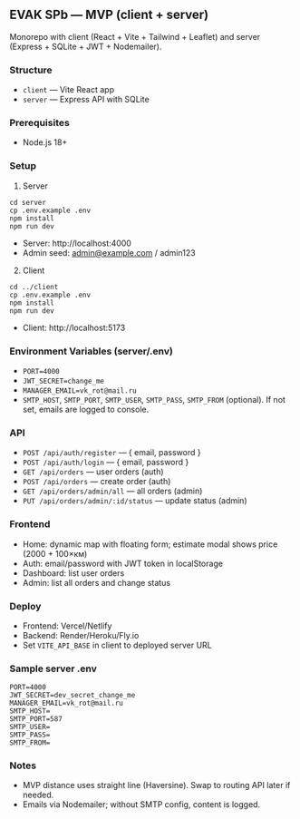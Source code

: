 ## EVAK SPb — MVP (client + server)

Monorepo with client (React + Vite + Tailwind + Leaflet) and server (Express + SQLite + JWT + Nodemailer).

### Structure

- `client` — Vite React app
- `server` — Express API with SQLite

### Prerequisites

- Node.js 18+

### Setup

1) Server

```
cd server
cp .env.example .env
npm install
npm run dev
```

- Server: http://localhost:4000
- Admin seed: admin@example.com / admin123

2) Client

```
cd ../client
cp .env.example .env
npm install
npm run dev
```

- Client: http://localhost:5173

### Environment Variables (server/.env)

- `PORT=4000`
- `JWT_SECRET=change_me`
- `MANAGER_EMAIL=vk_rot@mail.ru`
- `SMTP_HOST`, `SMTP_PORT`, `SMTP_USER`, `SMTP_PASS`, `SMTP_FROM` (optional). If not set, emails are logged to console.

### API

- `POST /api/auth/register` — { email, password }
- `POST /api/auth/login` — { email, password }
- `GET /api/orders` — user orders (auth)
- `POST /api/orders` — create order (auth)
- `GET /api/orders/admin/all` — all orders (admin)
- `PUT /api/orders/admin/:id/status` — update status (admin)

### Frontend

- Home: dynamic map with floating form; estimate modal shows price (2000 + 100×км)
- Auth: email/password with JWT token in localStorage
- Dashboard: list user orders
- Admin: list all orders and change status

### Deploy

- Frontend: Vercel/Netlify
- Backend: Render/Heroku/Fly.io
- Set `VITE_API_BASE` in client to deployed server URL

### Sample server .env

```
PORT=4000
JWT_SECRET=dev_secret_change_me
MANAGER_EMAIL=vk_rot@mail.ru
SMTP_HOST=
SMTP_PORT=587
SMTP_USER=
SMTP_PASS=
SMTP_FROM=
```

### Notes

- MVP distance uses straight line (Haversine). Swap to routing API later if needed.
- Emails via Nodemailer; without SMTP config, content is logged.
